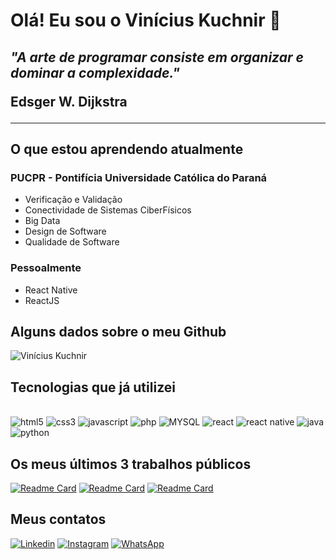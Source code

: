 # Olá! Eu sou o Vinícius Kuchnir 👋

<h2><i>"A arte de programar consiste em organizar e dominar a complexidade."</i>
<p style="font-weight: bold">Edsger W. Dijkstra</p>
</h2>

<hr>
 
<h2 style='font-weight: bold'>O que estou aprendendo atualmente</h2>


<h3 style='font-weight: bold'>PUCPR - Pontifícia Universidade Católica do Paraná</h3>
<ul>
    <li>Verificação e Validação</li>
    <li>Conectividade de Sistemas CiberFísicos</li>
    <li>Big Data</li>
    <li>Design de Software</li>
    <li>Qualidade de Software</li>
</ul>

<h3 style='font-weight: bold'>Pessoalmente</h3>
<ul>
    <li>React Native</li>
    <li>ReactJS</li>
</ul>

<h2 style='font-weight: bold'>Alguns dados sobre o meu Github</h2>

![Vinícius Kuchnir](https://github-readme-stats.vercel.app/api?username=ViniciusKuchnir&show_icons=true&theme=dark)

<h2 style='font-weight: bold'>Tecnologias que já utilizei</h2>

<div style='display: inline_block'><br/>
    <img aling='center' alt='html5' src='https://img.shields.io/badge/HTML5-E34F26?style=for-the-badge&logo=html5&logoColor=white' />
    <img aling='center' alt='css3' src='https://img.shields.io/badge/CSS3-1572B6?style=for-the-badge&logo=css3&logoColor=white' />
    <img aling='center' alt='javascript' src='https://img.shields.io/badge/JavaScript-F7DF1E?style=for-the-badge&logo=javascript&logoColor=black' />
    <img aling='center' alt='php' src='https://img.shields.io/badge/PHP-777BB4?style=for-the-badge&logo=php&logoColor=white' />
    <img aling='center' alt='MYSQL' src='https://img.shields.io/badge/MySQL-005C84?style=for-the-badge&logo=mysql&logoColor=white' />
    <img aling='center' alt='react' src='https://img.shields.io/badge/React-20232A?style=for-the-badge&logo=react&logoColor=61DAFB' />
    <img aling='center' alt='react native' src='https://img.shields.io/badge/React_Native-20232A?style=for-the-badge&logo=react&logoColor=61DAFB' />
    <img aling='center' alt='java' src='https://img.shields.io/badge/Java-ED8B00?style=for-the-badge&logo=java&logoColor=white' />
    <img aling='center' alt='python' src='https://img.shields.io/badge/Python-3776AB?style=for-the-badge&logo=python&logoColor=white' />
</div>

<h2 style='font-weight: bold'>Os meus últimos 3 trabalhos públicos</h2>

<div style='display: inline_block'>
    
[![Readme Card](https://github-readme-stats.vercel.app/api/pin/?username=ViniciusKuchnir&repo=Encomenda)](https://github.com/ViniciusKuchnir/Encomenda)
[![Readme Card](https://github-readme-stats.vercel.app/api/pin/?username=ViniciusKuchnir&repo=Kifila)](https://github.com/ViniciusKuchnir/Kifila)
[![Readme Card](https://github-readme-stats.vercel.app/api/pin/?username=ViniciusKuchnir&repo=Financa)](https://github.com/ViniciusKuchnir/Financa)

</div>

<h2 style='font-weight: bold'>Meus contatos</h2>

[![Linkedin](https://img.shields.io/badge/LinkedIn-0077B5?style=for-the-badge&logo=linkedin&logoColor=white)](https://www.linkedin.com/in/viniciuskuchnir/)
[![Instagram](https://img.shields.io/badge/Instagram-E4405F?style=for-the-badge&logo=instagram&logoColor=white)](https://www.instagram.com/invites/contact/?i=17atzetnge662&utm_content=cm55ouf)
[![WhatsApp](https://img.shields.io/badge/WhatsApp-25D366?style=for-the-badge&logo=whatsapp&logoColor=white)](https://wa.me/5541920005277)






